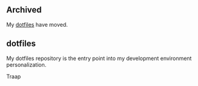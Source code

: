 ## Archived
My [dotfiles](https://github.com/Traap/dotfiles) have moved.

## dotfiles
My dotfiles repository is the entry point into my development environment
personalization.


Traap
